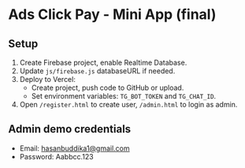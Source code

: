 # Ads Click Pay - Mini App (final)

## Setup
1. Create Firebase project, enable Realtime Database.
2. Update `js/firebase.js` databaseURL if needed.
3. Deploy to Vercel:
   - Create project, push code to GitHub or upload.
   - Set environment variables: `TG_BOT_TOKEN` and `TG_CHAT_ID`.
4. Open `/register.html` to create user, `/admin.html` to login as admin.

## Admin demo credentials
- Email: hasanbuddika1@gmail.com
- Password: Aabbcc.123
